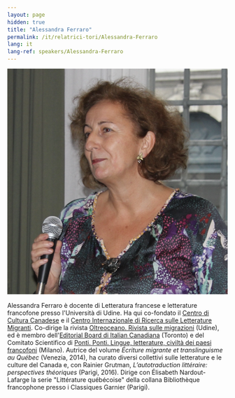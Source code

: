 ```yaml
---
layout: page
hidden: true
title: "Alessandra Ferraro"
permalink: /it/relatrici-tori/Alessandra-Ferraro
lang: it
lang-ref: speakers/Alessandra-Ferraro
---
```


![Alessandra Ferraro](/assets/speakers/Portrait-Ferraro.png)

Alessandra Ferraro è docente di Letteratura francese e letterature francofone presso l'Università di Udine. Ha qui co-fondato il [Centro di Cultura Canadese](https://www.uniud.it/it/ateneo-uniud/ateneo-uniud-organizzazione/altre-strutture/ccc) e il [Centro Internazionale di Ricerca sulle Letterature Migranti](https://www.uniud.it/it/ricerca/progetti/cilm/oltreoceano-cilm). Co-dirige la rivista [Oltreoceano. Rivista sulle migrazioni](https://riviste.lineaedizioni.it/index.php/oltreoceano/index) (Udine), ed è membro dell'[Editorial Board di Italian Canadiana](https://www.italianstudies.utoronto.ca/research/italian-canadiana) (Toronto) e del Comitato Scientifico di [Ponti. Ponti. Lingue, letterature, civiltà dei paesi francofoni](https://www.italianstudies.utoronto.ca/research/italian-canadiana) (Milano). Autrice del volume _Écriture migrante et translinguisme au Québec_ (Venezia, 2014), ha curato diversi collettivi sulle letterature e le culture del Canada e, con Rainier Grutman, _L’autotraduction littéraire: perspectives théoriques_ (Parigi, 2016). Dirige con Élisabeth Nardout-Lafarge la serie "Littérature québécoise" della collana Bibliothèque francophone presso i Classiques Garnier (Parigi).
